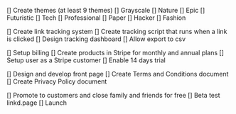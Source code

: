 [] Create themes (at least 9 themes)
    [] Grayscale
    [] Nature
    [] Epic
    [] Futuristic
    [] Tech
    [] Professional
    [] Paper
    [] Hacker
    [] Fashion

[] Create link tracking system
    [] Create tracking script that runs when a link is clicked
    [] Design tracking dashboard
    [] Allow export to csv

[] Setup billing
    [] Create products in Stripe for monthly and annual plans
    [] Setup user as a Stripe customer
    [] Enable 14 days trial

[] Design and develop front page
[] Create Terms and Conditions document
[] Create Privacy Policy document

[] Promote to customers and close family and friends for free
[] Beta test linkd.page
[] Launch
